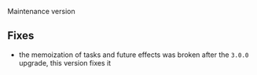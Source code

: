 Maintenance version

## Fixes
   
 * the memoization of tasks and future effects was broken after the `3.0.0` upgrade, this version fixes it


